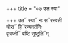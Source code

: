 +++
title = "०७ उत स्या"

+++
उत᳓ स्या᳓ नः स᳓रस्वती  
घोरा᳓ हि᳓रण्यवर्तनिः  
वृत्रघ्नी᳓ वष्टि सुष्टुति᳓म्